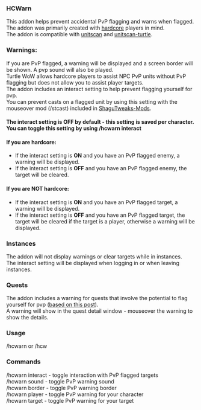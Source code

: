### HCWarn
This addon helps prevent accidental PvP flagging and warns when flagged.    
The addon was primarily created with [hardcore](https://turtle-wow.org/#/hardcore-mode]) players in mind.    
The addon is compatible with [unitscan](https://github.com/shirsig/unitscan-vanilla) and [unitscan-turtle](https://github.com/GryllsAddons/unitscan-turtle).

### Warnings:
If you are PvP flagged, a warning will be displayed and a screen border will be shown. A pvp sound will also be played.   
Turtle WoW allows hardcore players to assist NPC PvP units without PvP flagging but does not allow you to assist player targets.     
The addon includes an interact setting to help prevent flagging yourself for pvp.   
You can prevent casts on a flagged unit by using this setting with the mouseover mod (/stcast) included in [ShaguTweaks-Mods](https://github.com/GryllsAddons/ShaguTweaks-Mods).

#### The interact setting is OFF by default - this setting is saved per character. You can toggle this setting by using /hcwarn interact
#### If you are hardcore:     
- If the interact setting is **ON** and you have an PvP flagged enemy, a warning will be displayed.    
- If the interact setting is **OFF** and you have an PvP flagged enemy, the target will be cleared.
#### If you are NOT hardcore:     
- If the interact setting is **ON** and you have an PvP flagged target, a warning will be displayed.    
- If the interact setting is **OFF** and you have an PvP flagged target, the target will be cleared if the target is a player, otherwise a warning will be displayed.
### Instances
The addon will not display warnings or clear targets while in instances.     
The interact setting will be displayed when logging in or when leaving instances.       
### Quests
The addon includes a warning for quests that involve the potential to flag yourself for pvp ([based on this post](https://forum.turtle-wow.org/viewtopic.php?f=37&t=4490)).     
A warning will show in the quest detail window - mouseover the warning to show the details.     
### Usage
/hcwarn or /hcw    
### Commands
/hcwarn interact - toggle interaction with PvP flagged targets     
/hcwarn sound - toggle PvP warning sound     
/hcwarn border - toggle PvP warning border     
/hcwarn player - toggle PvP warning for your character     
/hcwarn target - toggle PvP warning for your target     
